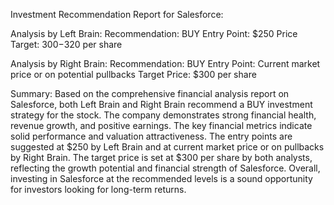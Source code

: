 Investment Recommendation Report for Salesforce:

Analysis by Left Brain:
Recommendation: BUY
Entry Point: $250
Price Target: $300-$320 per share

Analysis by Right Brain:
Recommendation: BUY
Entry Point: Current market price or on potential pullbacks
Target Price: $300 per share

Summary:
Based on the comprehensive financial analysis report on Salesforce, both Left Brain and Right Brain recommend a BUY investment strategy for the stock. The company demonstrates strong financial health, revenue growth, and positive earnings. The key financial metrics indicate solid performance and valuation attractiveness. The entry points are suggested at $250 by Left Brain and at current market price or on pullbacks by Right Brain. The target price is set at $300 per share by both analysts, reflecting the growth potential and financial strength of Salesforce. Overall, investing in Salesforce at the recommended levels is a sound opportunity for investors looking for long-term returns.